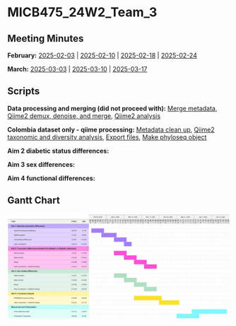 # MICB475_24W2_Team_3

## Meeting Minutes ##
**February:** [2025-02-03](meeting-minutes/02-03.md) | [2025-02-10](meeting-minutes/02-10.md) | [2025-02-18](meeting-minutes/02-18.md) | [2025-02-24](meeting-minutes/02-24.md) 

**March:** [2025-03-03](meeting-minutes/03-03.md) | [2025-03-10](meeting-minutes/03-10.md) | [2025-03-17](meeting-minutes/03-17.md)

## Scripts
**Data processing and merging (did not proceed with):**
[Merge metadata](scripts/merge/metadata-clean-and-merge.R), [Qiime2 demux, denoise, and merge](scripts/merge/qiime2-data-merging.sh), [Qiime2 analysis](scripts/merge/qiime2-data-analysis.sh)

**Colombia dataset only - qiime processing:** [Metadata clean up](scripts/colombia-metadata-cleanup.R), [Qiime2 taxonomic and diversity analysis](scripts/colombia-qiime2-analysis.sh), [Export files](scripts/colombia_export.sh), [Make phyloseq object](scripts/Phyloseq_obj.R)

**Aim 2 diabetic status differences:** 

**Aim 3 sex differences:**

**Aim 4 functional differences:**

## Gantt Chart
<img src="/meeting-minutes/gantt-chart.jpg" >
